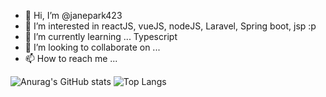 - 👋 Hi, I’m @janepark423
- 👀 I’m interested in reactJS, vueJS, nodeJS, Laravel, Spring boot, jsp :p
- 🌱 I’m currently learning ... Typescript
- 💞️ I’m looking to collaborate on ...
- 📫 How to reach me ...

<!---
janepark423/janepark423 is a ✨ special ✨ repository because its `README.md` (this file) appears on your GitHub profile.
You can click the Preview link to take a look at your changes.
--->
![Anurag's GitHub stats](https://github-readme-stats.vercel.app/api?username=janepark423&show_icons=true&theme=buefy)
![Top Langs](https://github-readme-stats.vercel.app/api/top-langs/?username=janepark423&layout=compact&theme=transparent)


